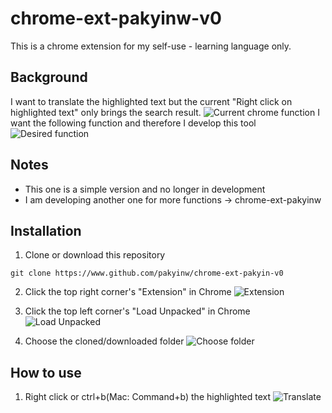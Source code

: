 # chrome-ext-pakyinw-v0
This is a chrome extension for my self-use - learning language only. 
## Background
I want to translate the highlighted text but the current "Right click on highlighted text" only brings the search result.
![Current chrome function](http://www.github.com/pakyinw/instruction1.png)
I want the following function and therefore I develop this tool
![Desired function](http://www.github.com/pakyinw/instruction2.png)


## Notes
- This one is a simple version and no longer in development
- I am developing another one for more functions -> chrome-ext-pakyinw

## Installation
1. Clone or download this repository
```
git clone https://www.github.com/pakyinw/chrome-ext-pakyin-v0
```

2. Click the top right corner's "Extension" in Chrome
![Extension](http://www.github.com/pakyinw/instruction3.png)

3. Click the top left corner's "Load Unpacked" in Chrome
![Load Unpacked](http://www.github.com/pakyinw/instruction4.png)

4. Choose the cloned/downloaded folder
![Choose folder](http://www.github.com/pakyinw/instruction5.png)

## How to use
1. Right click or ctrl+b(Mac: Command+b) the highlighted text
![Translate](http://www.github.com/pakyinw/instruction2.png)